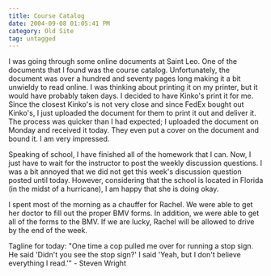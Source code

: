 ```yaml
---
title: Course Catalog
date: 2004-09-08 01:05:41 PM
category: Old Site
tag: untagged
---
```


I was going through some online documents at Saint Leo. One of the documents that I found was the course catalog. Unfortunately, the document was over a hundred and seventy pages long making it a bit unwieldy to read online. I was thinking about printing it on my printer, but it would have probably taken days. I decided to have Kinko's print it for me. Since the closest Kinko's is not very close and since FedEx bought out Kinko's, I just uploaded the document for them to print it out and deliver it. The process was quicker than I had expected; I uploaded the document on Monday and received it today. They even put a cover on the document and bound it. I am very impressed.

Speaking of school, I have finished all of the homework that I can. Now, I just have to wait for the instructor to post the weekly discussion questions. I was a bit annoyed that we did not get this week's discussion question posted until today. However, considering that the school is located in Florida (in the midst of a hurricane), I am happy that she is doing okay.

I spent most of the morning as a chauffer for Rachel. We were able to get her doctor to fill out the proper BMV forms. In addition, we were able to get all of the forms to the BMV. If we are lucky, Rachel will be allowed to drive by the end of the week.

Tagline for today: "One time a cop pulled me over for running a stop sign. He said 'Didn't you see the stop sign?' I said 'Yeah, but I don't believe everything I read.'" - Steven Wright

